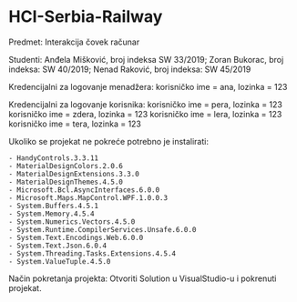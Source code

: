# HCI-Serbia-Railway

Predmet: Interakcija čovek računar

Studenti: Anđela Mišković, broj indeksa SW 33/2019; Zoran Bukorac, broj indeksa: SW 40/2019; Nenad Raković, broj indeksa: SW 45/2019

Kredencijalni za logovanje menadžera: korisničko ime = ana, lozinka = 123

Kredencijalni za logovanje korisnika: korisničko ime = pera, lozinka = 123
                                      korisničko ime = zdera, lozinka = 123
                                      korisničko ime = lera, lozinka = 123
                                      korisničko ime = tera, lozinka = 123

Ukoliko se projekat ne pokreće potrebno je instalirati:
    
    - HandyControls.3.3.11
    - MaterialDesignColors.2.0.6
    - MaterialDesignExtensions.3.3.0
    - MaterialDesignThemes.4.5.0
    - Microsoft.Bcl.AsyncInterfaces.6.0.0
    - Microsoft.Maps.MapControl.WPF.1.0.0.3
    - System.Buffers.4.5.1
    - System.Memory.4.5.4
    - System.Numerics.Vectors.4.5.0
    - System.Runtime.CompilerServices.Unsafe.6.0.0
    - System.Text.Encodings.Web.6.0.0
    - System.Text.Json.6.0.4
    - System.Threading.Tasks.Extensions.4.5.4
    - System.ValueTuple.4.5.0

Način pokretanja projekta: Otvoriti Solution u VisualStudio-u i pokrenuti projekat.
